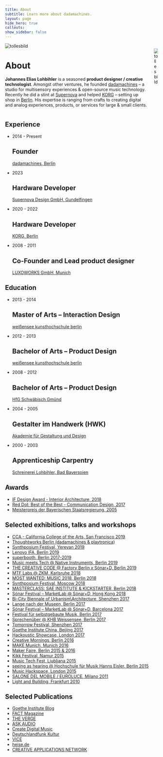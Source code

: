 ```yaml
---
title: About
subtitle: Learn more about dadamachines.
layout: page
hide_hero: true
callouts: 
show_sidebar: false
---
```


<!-- Hero Image -->
<div class="fluid-aspect_16x9">
  <span>
    <img src="../img/about.jpg" alt="tollesbild">
  </span>
</div>

<!-- About -->
<div class="columns mt-4">
    <div class="column is-8">
        <h1 class="title is-size-1-desktop">About</h1>
        <p class="subtitle is-size-3-desktop mt-1"><strong>Johannes Elias Lohbihler</strong> is a seasoned <strong>product designer / creative technologist</strong>. Amongst other ventures, he founded <a href="http://dadamachines.com" target="_blank">dadamachines</a> – a studio for multisensory experiences & open-source music technology. Recently he did a stint at <a href="https://supernova-lights.com/" target="_blank">Supernova</a> and helped <a href="http://www.korg.com" target="_blank">KORG</a> – setting up shop in <a href="http://korg.berlin" target="_blank">Berlin</a>. His expertise is ranging from crafts to creating digital and analog experiences, products, or services for large & small clients.</p>
    </div>
    <div class="column is-4">
      <div class="image-cropper mx-auto profile-image-container">
        <img src="../img/johannes-elias-lohbihler-profileimage.jpg" alt="tollesbild" class="profile-image-inner">
      </div>
    </div>
</div>

<!-- Experience -->
<div class="dada-a experience mt-6">
  <h2 class="is-size-1-desktop pt-6">Experience</h2>
  <ul class="cv list-reset mt-0">
    <li class="time-item block mb-3">
      <div class="time_period pt-3">
        <p class="is-size-3-desktop m-0">2014 - Present</p>
      </div>
      <div class="timeline_title">
          <h2 class="is-size-3-desktop m-0">Founder</h2>
      </div>
      <div class="about_time_period">
        <a href="https://dadamachines.com/" target="_blank" class="is-size-3-desktop m-0">dadamachines, Berlin</a>
      </div>
    </li>
    <li class="time-item block mb-3">
      <div class="time_period pt-3">
        <p class="is-size-3-desktop m-0">2023</p>
      </div>
      <div class="timeline_title">
        <h2 class="is-size-3-desktop m-0">Hardware Developer</h2>
      </div>
      <div class="about_time_period">
        <a href="https://supernova-lights.com/" target="_blank" class="is-size-3-desktop m-0">Supernova Design GmbH, Gundelfingen</a>
      </div>
    </li>
    <li class="time-item block mb-3">
      <div class="time_period pt-3">
        <p class="is-size-3-desktop m-0">2020 - 2022</p>
      </div>
      <div class="timeline_title">
        <h2 class="is-size-3-desktop m-0">Hardware Developer</h2>
      </div>
      <div class="about_time_period">
        <a href="https://korg.berlin/" target="_blank" class="is-size-3-desktop m-0">KORG, Berlin</a>
      </div>
    </li>
    <li class="time-item block mb-3">
      <div class="time_period pt-3">
        <p class="is-size-3-desktop m-0">2008 - 2011</p>
      </div>
      <div class="timeline_title">
        <h2 class="is-size-3-desktop m-0">Co-Founder and Lead product designer</h2>
      </div>
      <div class="about_time_period">
        <a href="https://www.luxoworks.com/" target="_blank" class="is-size-3-desktop m-0">LUXOWORKS GmbH, Munich</a>
      </div>
    </li>
  </ul>
</div>

<!-- Education -->
<div class="dada-a education mt-6">
  <h2 class="is-size-1-desktop pt-6">Education</h2>
  <ul class="cv list-reset mt-0">
    <li class="time-item block mb-3">
      <div class="time_period mt-2">
        <p class="is-size-3-desktop m-0">2013 - 2014</p>
      </div>
      <div class="timeline_title">
          <h2 class="is-size-3-desktop m-0">Master of Arts – Interaction Design</h2>
      </div>
      <div class="about_time_period">
        <a href="https://www.kh-berlin.de/" target="_blank" class="is-size-3-desktop m-0">weißensee kunsthochschule berlin</a>
      </div>
    </li>
    <li class="time-item block mb-3">
      <div class="time_period mt-2">
        <p class="is-size-3-desktop m-0">2012 - 2013</p>
      </div>
      <div class="timeline_title">
          <h2 class="is-size-3-desktop m-0">Bachelor of Arts – Product Design</h2>
      </div>
      <div class="about_time_period">
        <a href="https://www.kh-berlin.de/" target="_blank" class="is-size-3-desktop m-0">weißensee kunsthochschule berlin</a>
      </div>
    </li>
    <li class="time-item block mb-3">
      <div class="time_period mt-2">
        <p class="is-size-3-desktop m-0">2008 - 2012</p>
      </div>
      <div class="timeline_title">
          <h2 class="is-size-3-desktop m-0">Bachelor of Arts – Product Design</h2>
      </div>
      <div class="about_time_period">
        <a href="https://www.hfg-gmuend.de/" target="_blank" class="is-size-3-desktop m-0">HfG Schwäbisch Gmünd</a>
      </div>
    </li>
    <li class="time-item block mb-3">
      <div class="time_period mt-2">
        <p class="is-size-3-desktop m-0">2004 - 2005</p>
      </div>
      <div class="timeline_title">
          <h2 class="is-size-3-desktop m-0">Gestalter im Handwerk (HWK)</h2>
      </div>
      <div class="about_time_period">
        <a href="http://www.hwk-muenchen.de/akademie" target="_blank" class="is-size-3-desktop m-0">Akademie für Gestaltung und Design</a>
      </div>
    </li>
    <li class="time-item block mb-3">
      <div class="time_period mt-2">
        <p class="is-size-3-desktop m-0">2000 - 2003</p>
      </div>
      <div class="timeline_title">
          <h2 class="is-size-3-desktop m-0">Apprenticeship Carpentry</h2>
      </div>
      <div class="about_time_period">
        <a href="#" target="_blank" class="is-size-3-desktop m-0">Schreinerei Lohbihler, Bad Bayersoien</a>
      </div>
    </li>
  </ul>
</div>

<!-- Awards -->
<div class="dada-a awards mt-6">
  <h2 class="is-size-1-desktop pt-6">Awards</h2>
  <ul class="list-reset mt-0">
    <li><a class="is-size-3-desktop" href="https://ifworlddesignguide.com/entry/235025-audi-music-box" target="_blank">IF Design Award - Interior Architecture, 2018</a></li>
    <li><a class="is-size-3-desktop" href="https://www.red-dot.org/about-red-dot/magazine/fair-stands-2017/" target="_blank">Red Dot: Best of the Best - Communication Design, 2017</a></li>
    <li><a class="is-size-3-desktop" href="#">Meisterpreis der Bayerischen Staatsregierung, 2005</a></li>
  </ul>
</div>

<!-- Selected exhibitions, talks and workshops -->
<div class="dada-a exhibitions mt-6">
  <h2 class="is-size-1-desktop pt-6">Selected exhibitions, talks and workshops</h2>
  <ul class="list-reset mt-0">
    <li><a class="is-size-3-desktop" href="https://www.cca.edu/" target="_blank">CCA - California College of the Arts, San Francisco 2019</a></li>
    <li><a class="is-size-3-desktop" href="#">Thoughtworks Berlin (dadamachines & playtronica)</a></li>
    <li><a class="is-size-3-desktop" href="#" target="_blank">Synthposium Festival, Yerevan 2019</a></li>
    <li><a class="is-size-3-desktop" href="#">Lenovo IFA, Berlin 2019</a></li>
    <li><a class="is-size-3-desktop" href="https://superbooth.com/" target="_blank">superbooth, Berlin 2017-2019</a></li>
    <li><a class="is-size-3-desktop" href="https://www.native-instruments.com/" target="_blank">Music meets Tech @ Native Instruments, Berlin 2019</a></li>
    <li><a class="is-size-3-desktop" href="https://factoryberlin.com/event/the-creative-code-re-imagine-collaboration-launch/" target="_blank">THE CREATIVE CODE @ Factory Berlin x Sónar+D, Berlin 2019</a></li>
    <li><a class="is-size-3-desktop" href="https://musictechfest.net/zkm/" target="_blank">MTF Labs @ ZKM, Karlsruhe 2018</a></li>
    <li><a class="is-size-3-desktop" href="https://mostwantedmusic2018.sched.com/event/Hl4h/music-entrepreneurs-how-to-empower-artists-creators-to-do-things-their-own-way" target="_blank" title="Music Entrepreneurs - How to Empower Artists & Creators to do Things Their Own Way">MOST WANTED: MUSIC 2018, Berlin 2018</a></li>
    <li><a class="is-size-3-desktop" href="https://www.instagram.com/synthposium/" target="_blank">Synthposium Festival, Moscow 2018</a></li>
    <li><a class="is-size-3-desktop" href="https://www.sae.edu/deu/de/node/2595" target="_blank">MASTERCLASS: SAE INSTITUTE & KICKSTARTER, Berlin 2018</a></li>
    <li><a class="is-size-3-desktop" href="https://sonarhongkong.com/en/2018/artists/automat-marketlab-sonar-d" target="_blank">Sónar Festival – MarketLab @ Sónar+D, Hong Kong 2018</a></li>
    <li><a class="is-size-3-desktop" href="http://www.szhkbiennale.org.cn/En/" target="_blank">Bi-City Biennale of Urbanism\Architecture, Shenzhen 2017</a></li>
    <li><a class="is-size-3-desktop" href="http://www.lange-nacht-der-museen.de/de/" target="_blank">Lange nach der Museen, Berlin 2017</a></li>
    <li><a class="is-size-3-desktop" href="https://sonarplusd.com/en/programs/barcelona-2017/areas/marketlab/dadamachines-automat-toolkit" target="_blank">Sónar Festival – MarketLab @ Sónar+D, Barcelona 2017</a></li>
    <li><a class="is-size-3-desktop" href="http://www.selbstgebautemusik.de/" target="_blank">Festival für selbstgebaute Musik, Berlin 2017</a></li>
    <li><a class="is-size-3-desktop" href="https://www.kh-berlin.de/" target="_blank">Sprechenüber @ KHB Weissensee, Berlin 2017</a></li>
    <li><a class="is-size-3-desktop" href="http://b10live.cn/tmrfest2017" target="_blank">Tomorrow Festival, Shenzhen 2017</a></li>
    <li><a class="is-size-3-desktop" href="https://www.goethe.de/" target="_blank">Goethe Institute China, Beijing 2017</a></li>
    <li><a class="is-size-3-desktop" href="https://hackoustic.org/showcase-dada-machines-12th-april/" target="_blank">Hackoustic Showcase, London 2017 </a></li>
    <li><a class="is-size-3-desktop" href="https://www.youtube.com/watch?v=CWBZg7RUF7A" target="_blank">Creative Mornings, Berlin 2016</a></li>
    <li><a class="is-size-3-desktop" href="https://make-munich.de/" target="_blank">MAKE Munich, Munich 2016</a></li>
    <li><a class="is-size-3-desktop" href="https://maker-faire.de/berlin/" target="_blank">Maker Faire, Berlin 2015 & 2016</a></li>
    <li><a class="is-size-3-desktop" href="https://www.kikk.be/2015/dada-machines.htm?lng=en" target="_blank">Kikk Festival, Namur 2015</a></li>
    <li><a class="is-size-3-desktop" href="https://musictechfest.net/project/johannes-lohbihler-dadamachines-toolkit/" target="_blank">Music Tech Fest, Ljubljana 2015</a></li>
    <li><a class="is-size-3-desktop" href="https://kh-berlin.de/uploads/tx_khberlin/flyer-seeingashearing-final-220415.pdf" target="_blank">seeing as hearing @ Hochschule für Musik Hanns Eisler, Berlin 2015</a></li>
    <li><a class="is-size-3-desktop" href="http://musichackspace.org/events/dada-machines-at-the-music-hackspace/" target="_blank">Music Hackspace, London 2015</a></li>
    <li><a class="is-size-3-desktop" href="https://www.detail.de/blog-artikel/premieren-jubilaeen-luxoworks-detail-und-der-salone-di-milano-23776/" target="_blank">SALONE DEL MOBILE / EUROLUCE, Milano 2011</a></li>
    <li><a class="is-size-3-desktop" href="https://www.on-light.de/home/news/article/luxoworks-lichtplanung-der-naechsten-generation.html" target="_blank">Light and Building, Frankfurt 2010</a></li>
  </ul>
</div>

<!-- Selected Publications -->
<div class="dada-a publicactions mt-6">
  <h2 class="is-size-1-desktop pt-6">Selected Publications</h2>
  <ul class="list-reset mt-0">
    <li><a class="is-size-3-desktop" href="https://www.goethe.de/ins/it/de/kul/sup/drb/20940598.html" target="_blank">Goethe Institute Blog</a></li>
    <li><a class="is-size-3-desktop" href="https://www.factmag.com/2017/03/29/dadamachines-automat-toolkit-kickstarter/" target="_blank">FACT Magazine</a></li>
    <li><a class="is-size-3-desktop" href="https://www.theverge.com/circuitbreaker/2017/3/30/15120290/midi-controlled-drum-beaters-dadamachines" target="_blank">THE VERGE</a></li>
    <li><a class="is-size-3-desktop" href="https://ask.audio/articles/review-dadamachines-automat-robotic-music-machines-toolkit" target="_blank">ASK AUDIO</a></li>
    <li><a class="is-size-3-desktop" href="https://cdm.link/2017/03/dadamachines-is-an-open-toolkit-for-making-robotic-musical-instruments/ " target="_blank">Create Digital Music</a></li>
    <li><a class="is-size-3-desktop" href="https://www.deutschlandfunkkultur.de/erfindungen-dada-orchester-fuers-wohnzimmer.2156.de.html?dram:article_id=384031" target="_blank">Deutschlandfunk Kultur</a></li>
    <li><a class="is-size-3-desktop" href="https://www.vice.com/de/article/3dme7y/dadamachines-bringt-neue-sounds-und-kreativitat-in-deine-tracks  " target="_blank">VICE</a></li>
    <li><a class="is-size-3-desktop" href="https://www.heise.de/newsticker/meldung/Dadamachines-Kickstarter-Projekt-fuer-Musik-Roboter-gestartet-3665780.html  " target="_blank">heise.de</a></li>
    <li><a class="is-size-3-desktop" href="https://www.creativeapplications.net/news/dadamachines-by-johannes-lohbihler-on-kickstarter/ " target="_blank">CREATIVE APPLICATIONS NETWORK</a></li>
  </ul>
</div>
